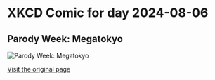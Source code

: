 
# XKCD Comic for day 2024-08-06

## Parody Week: Megatokyo

![Parody Week: Megatokyo](https://imgs.xkcd.com/comics/megaxkcd.png "I just want to give him a hug or something.")

[Visit the original page](https://xkcd.com/142/)
